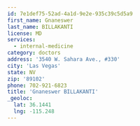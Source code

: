 ```yaml
---
id: 7e1def75-52ad-4a1d-9e2e-935c39c5d5a9
first_name: Gnaneswer
last_name: BILLAKANTI
license: MD
services:
  - internal-medicine
category: doctors
address: '3540 W. Sahara Ave., #330'
city: 'Las Vegas'
state: NV
zip: '89102'
phone: 702-921-6823
title: 'Gnaneswer BILLAKANTI'
_geoloc:
  lat: 36.1441
  lng: -115.248
---
```


